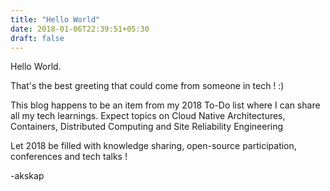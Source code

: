 ```yaml
---
title: "Hello World"
date: 2018-01-06T22:39:51+05:30
draft: false
---
```

Hello World.

That's the best greeting that could come from someone in tech ! :)

This blog happens to be an item from my 2018 To-Do list where I can share all 
my tech learnings. Expect topics on Cloud Native Architectures, Containers,
Distributed Computing and Site Reliability Engineering

Let 2018 be filled with knowledge sharing, open-source participation, conferences
and tech talks !


-akskap
